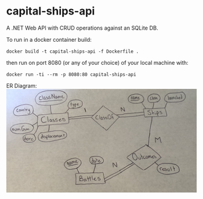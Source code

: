 # capital-ships-api

A .NET Web API with CRUD operations against an SQLite DB.

To run in a docker container build:
```
docker build -t capital-ships-api -f Dockerfile .
```
then run on port 8080 (or any of your choice) of your local machine with:
```
docker run -ti --rm -p 8080:80 capital-ships-api
```

ER Diagram:
![Screenshot](ER_Diagram.jpeg)